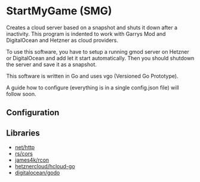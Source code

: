 # StartMyGame (SMG)

Creates a cloud server based on a snapshot and shuts it down after a inactivity.
This program is indented to work with Garrys Mod and DigitalOcean and Hetzner 
as cloud providers.

To use this software, you have to setup a running gmod server on Hetzner or DigitalOcean
and add let it start automatically. Then you should shutdown the server and save it as a 
snapshot.

This software is written in Go and uses vgo (Versioned Go Prototype).

A guide how to configure (everything is in a single config.json file) will follow soon.

## Configuration


## Libraries

* [net/http](https://golang.org/pkg/net/http/)
* [rs/cors](https://github.com/rs/cors)
* [james4k/rcon](https://github.com/james4k/rcon)
* [hetznercloud/hcloud-go](https://github.com/hetznercloud/hcloud-go)
* [digitalocean/godo](https://github.com/digitalocean/godo)
